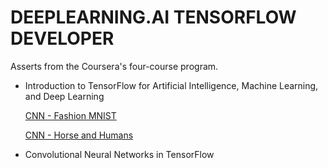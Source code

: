 # DEEPLEARNING.AI TENSORFLOW DEVELOPER

Asserts from the Coursera's four-course program.


* Introduction to TensorFlow for Artificial Intelligence, Machine Learning, and Deep Learning

  [CNN - Fashion MNIST](https://github.com/nilbsongalindo/tensorflow-developer-specialization/blob/main/fashion_mnist_CNN.ipynb)
  
  [CNN - Horse and Humans](https://github.com/nilbsongalindo/tensorflow-developer-specialization/blob/main/horses_humans_CNN.ipynb)
  
  
 * Convolutional Neural Networks in TensorFlow
